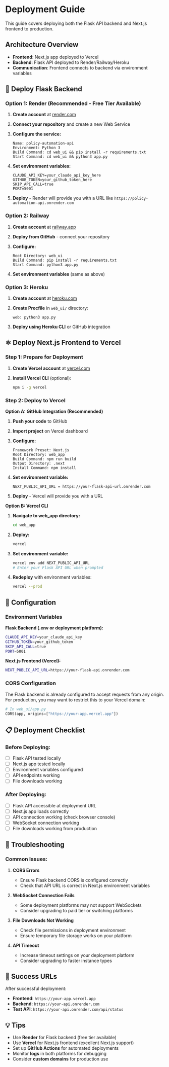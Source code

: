 # Deployment Guide

This guide covers deploying both the Flask API backend and Next.js frontend to production.

## Architecture Overview

- **Frontend**: Next.js app deployed to Vercel
- **Backend**: Flask API deployed to Render/Railway/Heroku
- **Communication**: Frontend connects to backend via environment variables

## 🚀 Deploy Flask Backend

### Option 1: Render (Recommended - Free Tier Available)

1. **Create account** at [render.com](https://render.com)

2. **Connect your repository** and create a new Web Service

3. **Configure the service:**

   ```
   Name: policy-automation-api
   Environment: Python 3
   Build Command: cd web_ui && pip install -r requirements.txt
   Start Command: cd web_ui && python3 app.py
   ```

4. **Set environment variables:**

   ```
   CLAUDE_API_KEY=your_claude_api_key_here
   GITHUB_TOKEN=your_github_token_here
   SKIP_API_CALL=true
   PORT=5001
   ```

5. **Deploy** - Render will provide you with a URL like `https://policy-automation-api.onrender.com`

### Option 2: Railway

1. **Create account** at [railway.app](https://railway.app)

2. **Deploy from GitHub** - connect your repository

3. **Configure:**

   ```
   Root Directory: web_ui
   Build Command: pip install -r requirements.txt
   Start Command: python3 app.py
   ```

4. **Set environment variables** (same as above)

### Option 3: Heroku

1. **Create account** at [heroku.com](https://heroku.com)

2. **Create Procfile** in `web_ui/` directory:

   ```
   web: python3 app.py
   ```

3. **Deploy using Heroku CLI** or GitHub integration

## ⚛️ Deploy Next.js Frontend to Vercel

### Step 1: Prepare for Deployment

1. **Create Vercel account** at [vercel.com](https://vercel.com)

2. **Install Vercel CLI** (optional):
   ```bash
   npm i -g vercel
   ```

### Step 2: Deploy to Vercel

**Option A: GitHub Integration (Recommended)**

1. **Push your code** to GitHub
2. **Import project** on Vercel dashboard
3. **Configure:**

   ```
   Framework Preset: Next.js
   Root Directory: web_app
   Build Command: npm run build
   Output Directory: .next
   Install Command: npm install
   ```

4. **Set environment variable:**

   ```
   NEXT_PUBLIC_API_URL = https://your-flask-api-url.onrender.com
   ```

5. **Deploy** - Vercel will provide you with a URL

**Option B: Vercel CLI**

1. **Navigate to web_app directory:**

   ```bash
   cd web_app
   ```

2. **Deploy:**

   ```bash
   vercel
   ```

3. **Set environment variable:**

   ```bash
   vercel env add NEXT_PUBLIC_API_URL
   # Enter your Flask API URL when prompted
   ```

4. **Redeploy** with environment variables:
   ```bash
   vercel --prod
   ```

## 🔧 Configuration

### Environment Variables

**Flask Backend (.env or deployment platform):**

```bash
CLAUDE_API_KEY=your_claude_api_key
GITHUB_TOKEN=your_github_token
SKIP_API_CALL=true
PORT=5001
```

**Next.js Frontend (Vercel):**

```bash
NEXT_PUBLIC_API_URL=https://your-flask-api.onrender.com
```

### CORS Configuration

The Flask backend is already configured to accept requests from any origin. For production, you may want to restrict this to your Vercel domain:

```python
# In web_ui/app.py
CORS(app, origins=["https://your-app.vercel.app"])
```

## 📋 Deployment Checklist

### Before Deploying:

- [ ] Flask API tested locally
- [ ] Next.js app tested locally
- [ ] Environment variables configured
- [ ] API endpoints working
- [ ] File downloads working

### After Deploying:

- [ ] Flask API accessible at deployment URL
- [ ] Next.js app loads correctly
- [ ] API connection working (check browser console)
- [ ] WebSocket connection working
- [ ] File downloads working from production

## 🐛 Troubleshooting

### Common Issues:

1. **CORS Errors**

   - Ensure Flask backend CORS is configured correctly
   - Check that API URL is correct in Next.js environment variables

2. **WebSocket Connection Fails**

   - Some deployment platforms may not support WebSockets
   - Consider upgrading to paid tier or switching platforms

3. **File Downloads Not Working**

   - Check file permissions in deployment environment
   - Ensure temporary file storage works on your platform

4. **API Timeout**
   - Increase timeout settings on your deployment platform
   - Consider upgrading to faster instance types

## 🎯 Success URLs

After successful deployment:

- **Frontend**: `https://your-app.vercel.app`
- **Backend**: `https://your-api.onrender.com`
- **Test API**: `https://your-api.onrender.com/api/status`

## 💡 Tips

- Use **Render** for Flask backend (free tier available)
- Use **Vercel** for Next.js frontend (excellent Next.js support)
- Set up **GitHub Actions** for automated deployments
- Monitor **logs** in both platforms for debugging
- Consider **custom domains** for production use
